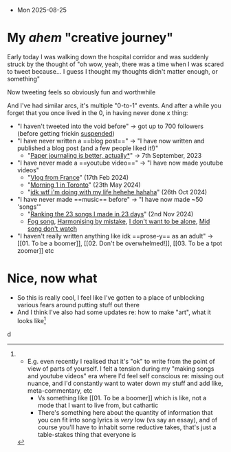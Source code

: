 - Mon 2025-08-25
# My *ahem* "creative journey"

Early today I was walking down the hospital corridor and was suddenly struck by the thought of "oh wow, yeah, there was a time when I was scared to tweet because... I guess I thought my thoughts didn't matter enough, or something"

Now tweeting feels so obviously fun and worthwhile

And I've had similar arcs, it's multiple "0-to-1" events. And after a while you forget that you once lived in the 0, in having never done x thing:
- "I haven't tweeted into the void before" → got up to 700 followers (before getting frickin [suspended](https://substack.com/home/post/p-145712748))
- "I have never written a ==blog post==" → "I have now written and published a blog post (and a few people liked it!)"
	- "[Paper journaling is better, actually*](https://alexislearning.substack.com/p/paper-journaling-is-better-actually)" → 7th September, 2023
- "I have never made a ==youtube video==" → "I have now made youtube videos"
	- "[Vlog from France](https://www.youtube.com/watch?v=jVj4atzGWzA)" (17th Feb 2024)
	- "[Morning 1 in Toronto](https://www.youtube.com/watch?v=0koKj6EvATg)" (23th May 2024)
	- "[idk wtf i'm doing with my life hehehe hahaha](https://www.youtube.com/watch?v=XXpL2r7luxQ)" (26th Oct 2024)
- "I have never made ==music== before" → "I have now made ~50 'songs'"
	- "[Ranking the 23 songs I made in 23 days](https://www.youtube.com/watch?v=YGNxfy_3RVI&t=1s)" (2nd Nov 2024)
	- [Fog song](https://www.youtube.com/watch?v=KBFH-MEDuyQ), [Harmonising by mistake](https://www.youtube.com/watch?v=pvD2Lq1Xvvg), [I don't want to be alone](https://www.youtube.com/watch?v=zGccVHbyYrY), [Mid song don't watch](https://www.youtube.com/watch?v=q9ahAfMKqU0)
- "I haven't really written anything like idk ==prose-y== as an adult" → [[01. To be a boomer]], [[02. Don't be overwhelmed!]], [[03. To be a tpot zoomer]] etc

# Nice, now what
- So this is really cool, I feel like I've gotten to a place of unblocking various fears around putting stuff out there
- And I think I've also had some updates re: how to make "art", what it looks like[^1]

d

[^1]: - E.g. even recently I realised that it's "ok" to write from the point of view of parts of yourself. I felt a tension during my "making songs and youtube videos" era where I'd feel self conscious re: missing out nuance, and I'd constantly want to water down my stuff and add like, meta-commentary, etc
		- Vs something like [[01. To be a boomer]] which is like, not a mode that I want to live from, but cathartic
		- There's something here about the quantity of information that you can fit into song lyrics is *very* low (vs say an essay), and of course you'll have to inhabit some reductive takes, that's just a table-stakes thing that everyone is
